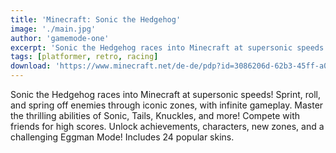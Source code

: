 ```yaml
---
title: 'Minecraft: Sonic the Hedgehog'
image: './main.jpg'
author: 'gamemode-one'
excerpt: 'Sonic the Hedgehog races into Minecraft at supersonic speeds!'
tags: [platformer, retro, racing]
download: 'https://www.minecraft.net/de-de/pdp?id=3086206d-62b3-45ff-a0a8-968b8de33082'
---
```


Sonic the Hedgehog races into Minecraft at supersonic speeds! Sprint, roll, and spring off enemies through iconic zones, with infinite gameplay. Master the thrilling abilities of Sonic, Tails, Knuckles, and more! Compete with friends for high scores. Unlock achievements, characters, new zones, and a challenging Eggman Mode! Includes 24 popular skins.
